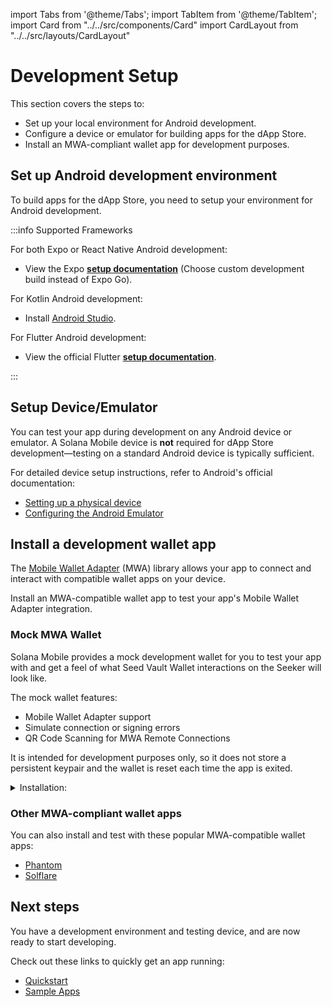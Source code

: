 import Tabs from '@theme/Tabs';
import TabItem from '@theme/TabItem';
import Card from "../../src/components/Card"
import CardLayout from "../../src/layouts/CardLayout"

# Development Setup

This section covers the steps to:
- Set up your local environment for Android development.
- Configure a device or emulator for building apps for the dApp Store.
- Install an MWA-compliant wallet app for development purposes.


## Set up Android development environment

To build apps for the dApp Store, you need to setup your environment for Android development.

:::info Supported Frameworks

<Tabs>
<TabItem value="Expo / React Native" label="Expo / React Native">

For both Expo or React Native Android development:
- View the Expo [**setup documentation**](https://docs.expo.dev/get-started/set-up-your-environment/?platform=android&device=physical&mode=development-build&buildEnv=local) (Choose custom development build instead of Expo Go).


</TabItem>
<TabItem value="Kotlin (Native)" label="Kotlin (Native)">

For Kotlin Android development:
- Install [Android Studio](https://developer.android.com/studio/install).

</TabItem>
<TabItem value="Flutter" label="Flutter">

For Flutter Android development:
- View the official Flutter [**setup documentation**](https://docs.flutter.dev/get-started/install/macos/mobile-android#configure-android-development).

</TabItem>
</Tabs>

:::

## Setup Device/Emulator

You can test your app during development on any Android device or emulator. A Solana Mobile device is **not** required for dApp Store development—testing on a standard Android device is typically sufficient.

For detailed device setup instructions, refer to Android's official documentation:

- [Setting up a physical device](https://developer.android.com/studio/run/device)
- [Configuring the Android Emulator](https://developer.android.com/studio/run/emulator)

## Install a development wallet app 

The [Mobile Wallet Adapter](/mobile-wallet-adapter/overview) (MWA) library allows your app to connect and interact with compatible wallet apps on your device. 

Install an MWA-compatible wallet app to test your app's Mobile Wallet Adapter integration.

### Mock MWA Wallet

Solana Mobile provides a mock development wallet for you to test your app with and get a feel of what Seed Vault Wallet interactions on the Seeker will look like.

The mock wallet features:
- Mobile Wallet Adapter support
- Simulate connection or signing errors
- QR Code Scanning for MWA Remote Connections

It is intended for development purposes only, so it does not store a persistent keypair and the wallet is reset each time the app is exited.

<details>
<summary>Installation:</summary>

1. Clone the Mock MWA Wallet repo from the [github repository](https://github.com/solana-mobile/mock-mwa-wallet)

```
git clone https://github.com/solana-mobile/mock-mwa-wallet.git
```

2. In Android Studio, `Open project > Navigate to the directory > Select mock-mwa-wallet/android/build.gradle`

3. After Android Studio finishes loading the project, select `fakewallet` in the build/run configuration dropdown in the top right

![Mock MWA Wallet build](/img/mock-mwa-wallet-install.png)

4. After it builds successfully, you should see the app on your connected Android device or emulator.

</details>

### Other MWA-compliant wallet apps

You can also install and test with these popular MWA-compatible wallet apps:
- [Phantom](https://phantom.com/)
- [Solflare](https://www.solflare.com/)

## Next steps

You have a development environment and testing device, and are now ready to start developing. 

Check out these links to quickly get an app running:
- [Quickstart](/react-native/quickstart)
- [Sample Apps](/sample-apps/sample_app_overview)




